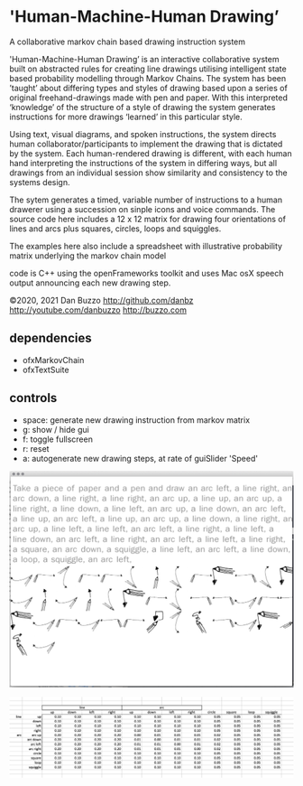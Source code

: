 # 'Human-Machine-Human Drawing’ 
A collaborative markov chain based drawing instruction system 

'Human-Machine-Human Drawing’ is an interactive collaborative system built on abstracted rules for creating line drawings utilising intelligent state based probability modelling through Markov Chains. The system has been ’taught’ about differing types and styles of drawing based upon a series of original freehand-drawings made with pen and paper. With this interpreted ‘knowledge’ of the structure of a style of drawing the system generates instructions for more drawings ‘learned’ in this particular style. 

Using text, visual diagrams, and spoken instructions, the system directs human collaborator/participants to implement the drawing that is dictated by the system. Each human-rendered drawing is different, with each human hand interpreting the instructions of the system in differing ways, but all drawings from an individual session show similarity and consistency to the systems design.

The sytem generates a timed, variable number of instructions to a human drawerer using a succession on sinple icons and voice commands. 
The source code here includes a 12 x 12 matrix for drawing four orientations of lines and arcs plus squares, circles, loops and squiggles.


The examples here also include a spreadsheet with illustrative probability matrix underlying the markov chain model

code is C++ using the openFrameworks toolkit and uses Mac osX speech output announcing each new drawing step.

©2020, 2021 Dan Buzzo
http://github.com/danbz
http://youtube.com/danbuzzo
http://buzzo.com

## dependencies

* ofxMarkovChain
* ofxTextSuite

## controls

* space: generate new drawing instruction from markov matrix
* g: show / hide gui
* f: toggle fullscreen
* r: reset
* a: autogenerate new drawing steps, at rate of guiSlider 'Speed' 

![screenshot](u-DrawMarkov-Screenshot.png)

![screenshot](screenshot-probability-matrix.png)